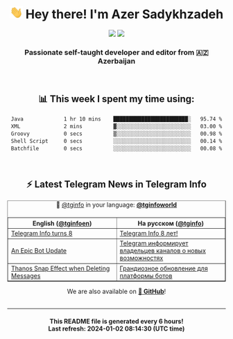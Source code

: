 <div align="center">
	<div>
		<h1>
      <img src="./assets/hi.gif" width="30px"> Hey there! I'm Azer Sadykhzadeh
    </h1>
    <img height="18" src="https://komarev.com/ghpvc/?username=sadykhzadeh&label=Views&color=2081c1&style=flat-square" />
		<a href="https://wakatime.com/Azer"> <img height="18" src="https://wakatime.com/badge/user/f80ae27a-c328-426f-a381-bc84136e2dd6.svg" /> </a>
    <h3>
      Passionate self-taught developer and editor from 🇦🇿 Azerbaijan
    </h3>
  </div>
  <br>

<h2>📊 This week I spent my time using:</h2>

<!--START_SECTION:waka-->

```txt
Java             1 hr 10 mins    ████████████████████████░   95.74 %
XML              2 mins          ▓░░░░░░░░░░░░░░░░░░░░░░░░   03.00 %
Groovy           0 secs          ▒░░░░░░░░░░░░░░░░░░░░░░░░   00.98 %
Shell Script     0 secs          ░░░░░░░░░░░░░░░░░░░░░░░░░   00.14 %
Batchfile        0 secs          ░░░░░░░░░░░░░░░░░░░░░░░░░   00.08 %
```

<!--END_SECTION:waka-->

<br>

<h2>⚡️ Latest Telegram News in Telegram Info</h2>
  <table border>
		<tr>
			<th width="50%">English (<a href="https://t.me/tginfoen">@tginfoen</a>)</th>
			<th>На русском (<a href="https://t.me/tginfo">@tginfo</a>)</th>
		</tr>
		<caption>🚩 <a href="https://t.me/tginfo">@tginfo</a> in your language: <a href="https://t.me/tginfoworld"><b>@tginfoworld</b></a><caption/>
  <tr><td><a href="https://t.me/tginfoen/1812">Telegram Info turns 8</a></td>
    <td><a href="https://t.me/tginfo/3893">Telegram Info 8 лет! </a></td></tr><tr><td><a href="https://t.me/tginfoen/1811">An Epic Bot Update</a></td>
    <td><a href="https://t.me/tginfo/3892">Telegram информирует владельцев каналов о новых возможностях</a></td></tr><tr><td><a href="https://t.me/tginfoen/1810">Thanos Snap Effect when Deleting Messages</a></td>
    <td><a href="https://t.me/tginfo/3891">Грандиозное обновление для платформы ботов</a></td></tr>
</table>
We are also available on <a href="https://github.com/tginfo"><b>🐙 GitHub</b></a>!
</div>

<br>
<hr>
<h4 align="center">This README file is generated <b>every 6 hours</b>!</br>Last refresh: <b>2024-01-02 08:14:30 (UTC time)</b></h4>
